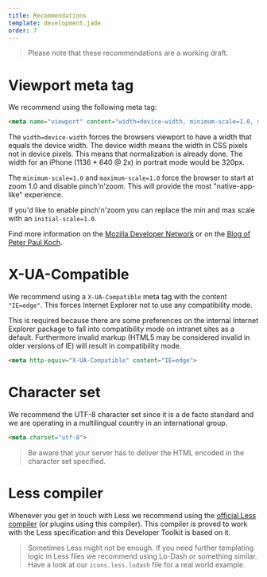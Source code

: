 ```yaml
---
title: Recommendations
template: development.jade
order: 7
---
```


> Please note that these recommendations are a working draft.

# Viewport meta tag

We recommend using the following meta tag:

```html
<meta name="viewport" content="width=device-width, minimum-scale=1.0, maximum-scale=1.0">
```

The <code>width=device-width</code> forces
the browsers viewport to have a width that
equals the device width.
The device width means the width in CSS pixels
not in device pixels.
This means that normalization is already done.
The width for an iPhone (1136 * 640 @ 2x) in
portrait mode would be 320px.

The <code>minimum-scale=1.0</code> and
<code>maximum-scale=1.0</code> force the browser
to start at zoom 1.0 and disable pinch'n'zoom.
This will provide the most "native-app-like" experience.

If you'd like to enable pinch'n'zoom you can
replace the min and max scale with an
<code>initial-scale=1.0</code>.

Find more information on the
[Mozilla Developer Network](https://developer.mozilla.org/en-US/docs/Mozilla/Mobile/Viewport_meta_tag)
or on the
[Blog of Peter Paul Koch](http://www.quirksmode.org/mobile/viewports2.html).

# X-UA-Compatible

We recommend using a <code>X-UA-Compatible</code> meta tag with
the content <code>"IE=edge"</code>.
This forces Internet Explorer not to use any compatibility mode.

This is required because there are some preferences
on the internal Internet Explorer package
to fall into compatibility mode on intranet sites as a default.
Furthermore invalid markup (HTML5 may
be considered invalid in older versions of IE)
will result in compatibility mode.

```html
<meta http-equiv="X-UA-Compatible" content="IE=edge">
```

# Character set

We recommend the UTF-8 character set since it is a
de facto standard and we are operating in a
multilingual country in an international group.

```html
<meta charset="utf-8">
```

> Be aware that your server has to deliver the HTML
> encoded in the character set specified.

# Less compiler

Whenever you get in touch with Less we recommend
using the [official Less compiler](http://lesscss.org")
(or plugins using this compiler).
This compiler is proved to work with the Less specification
and this Developer Toolkit is based on it.

> Sometimes Less might not be enough.
> If you need further templating logic in Less files
> we recommend using Lo-Dash or something similar.
> Have a look at our <code>icons.less.lodash</code> file for
> a real world example.

<!-- Copyright AXA Versicherungen AG 2015 -->
